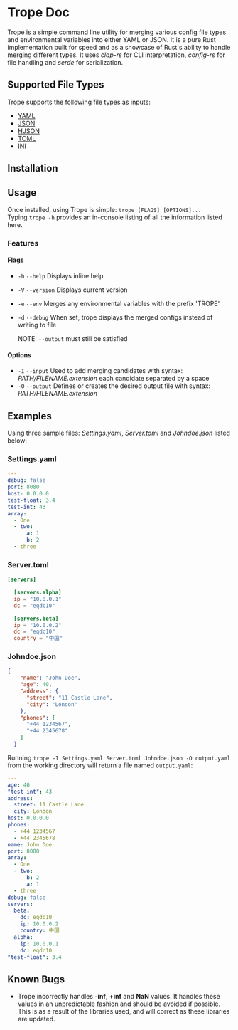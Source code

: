 # Trope Doc

Trope is a simple command line utility for merging various config file types and environmental variables into
either YAML or JSON. It is a pure Rust implementation built for speed and as a showcase of Rust's ability to
handle merging different types. It uses *clap-rs* for CLI interpretation, *config-rs* for
file handling and *serde* for serialization.

## Supported File Types

Trope supports the following file types as inputs:

* [YAML](http://yaml.org/spec/1.2/spec.html)
* [JSON](https://tools.ietf.org/html/rfc7159)
* [HJSON](https://hjson.org/)
* [TOML](https://npf.io/2014/08/intro-to-toml/)
* [INI](https://en.wikipedia.org/wiki/INI_file)

## Installation

## Usage

Once installed, using Trope is simple: `trope [FLAGS] [OPTIONS]...`  
Typing `trope -h` provides an in-console listing of all the information listed here.

### Features

#### Flags

* `-h` `--help` Displays inline help
* `-V` `--version` Displays current version
* `-e` `--env` Merges any environmental variables with the prefix 'TROPE'
* `-d` `--debug` When set, trope displays the merged configs instead of writing to file
  
  NOTE: `--output` must still be satisfied

#### Options

* `-I` `--input` Used to add merging candidates with syntax: *PATH/FILENAME.extension* each candidate separated by a space
* `-O` `--output` Defines or creates the desired output file with syntax: *PATH/FILENAME.extension*

## Examples

Using three sample files: *Settings.yaml*, *Server.toml* and *Johndoe.json* listed below:

### Settings.yaml

```yaml
---
debug: false
port: 8080
host: 0.0.0.0
test-float: 3.4
test-int: 43
array:
  - One
  - two:
      a: 1
      b: 2
  - three
```

### Server.toml

```toml
[servers]

  [servers.alpha]
  ip = "10.0.0.1"
  dc = "eqdc10"

  [servers.beta]
  ip = "10.0.0.2"
  dc = "eqdc10"
  country = "中国"
```

### Johndoe.json

```json
{
    "name": "John Doe",
    "age": 40,
    "address": {
      "street": "11 Castle Lane",
      "city": "London"
    },
    "phones": [
      "+44 1234567",
      "+44 2345678"
    ]
  }
```

Running `trope -I Settings.yaml Server.toml Johndoe.json -O output.yaml` from the working directory will return a file named `output.yaml`:

```yaml
---
age: 40
"test-int": 43
address:
  street: 11 Castle Lane
  city: London
host: 0.0.0.0
phones:
  - +44 1234567
  - +44 2345678
name: John Doe
port: 8080
array:
  - One
  - two:
      b: 2
      a: 1
  - three
debug: false
servers:
  beta:
    dc: eqdc10
    ip: 10.0.0.2
    country: 中国
  alpha:
    ip: 10.0.0.1
    dc: eqdc10
"test-float": 3.4
```

## Known Bugs

* Trope incorrectly handles **-inf**, **+inf** and **NaN** values.
  It handles these values in an unpredictable fashion and should be
  avoided if possible.  This is as a result of the libraries used,
  and will correct as these libraries are updated.